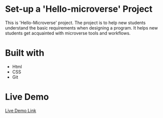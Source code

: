 # Set-up a 'Hello-microverse' Project
This is 'Hello-Microverse' project. The project is to help new students understand the basic requirements when designing a program. It helps new students get acquainted with microverse tools and workflows.   
# Built with
* Html
* CSS
* Git
# Live Demo
[Live Demo Link](http://127.0.0.1:5500/Hello-microverse/index.html)
